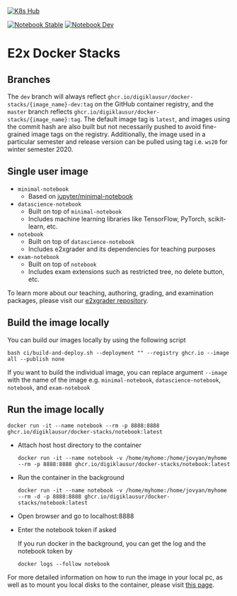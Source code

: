 [![K8s Hub](https://github.com/DigiKlausur/docker-stacks/actions/workflows/hub.yml/badge.svg)](https://github.com/DigiKlausur/docker-stacks/actions/workflows/hub.yml)

[![Notebook Stable](https://github.com/DigiKlausur/docker-stacks/actions/workflows/docker_main.yml/badge.svg)](https://github.com/DigiKlausur/docker-stacks/actions/workflows/docker_main.yml)
[![Notebook Dev](https://github.com/DigiKlausur/docker-stacks/actions/workflows/docker_dev.yml/badge.svg)](https://github.com/DigiKlausur/docker-stacks/actions/workflows/docker_dev.yml)

# E2x Docker Stacks

## Branches
The `dev` branch will always reflect `ghcr.io/digiklausur/docker-stacks/{image_name}-dev:tag` on the GitHub container registry, and the `master` branch reflects `ghcr.io/digiklausur/docker-stacks/{image_name}:tag`. The default image tag is `latest`, and images using the commit hash are also built but not necessarily pushed to avoid fine-grained image tags on the registry. Additionally, the image used in a particular semester and release version can be pulled using tag i.e. `ws20` for winter semester 2020.

## Single user image
* `minimal-notebook`
  - Based on [jupyter/minimal-notebook](https://github.com/jupyter/docker-stacks/blob/master/minimal-notebook/Dockerfile)
* `datascience-notebook`
  - Built on top of `minimal-notebook`
  - Includes machine learning libraries like TensorFlow, PyTorch, scikit-learn, etc.
* `notebook`
  - Built on top of `datascience-notebook`
  - Includes e2xgrader and its dependencies for teaching purposes
* `exam-notebook`
  - Built on top of `notebook`
  - Includes exam extensions such as restricted tree, no delete button, etc.

To learn more about our teaching, authoring, grading, and examination packages, please visit our [e2xgrader repository](https://github.com/DigiKlausur/e2xgrader). 

## Build the image locally
You can build our images locally by using the following script
```
bash ci/build-and-deploy.sh --deployment "" --registry ghcr.io --image all --publish none
```
If you want to build the individual image, you can replace argument `--image` with the name of the image e.g. `minimal-notebook`, `datascience-notebook`, `notebook`, and `exam-notebook`


## Run the image locally
```
docker run -it --name notebook --rm -p 8888:8888 ghcr.io/digiklausur/docker-stacks/notebook:latest 
``` 
* Attach host host directory to the container
  ```
  docker run -it --name notebook -v /home/myhome:/home/jovyan/myhome --rm -p 8888:8888 ghcr.io/digiklausur/docker-stacks/notebook:latest

  ```
* Run the container in the background
  ```
  docker run -it --name notebook -v /home/myhome:/home/jovyan/myhome --rm -d -p 8888:8888 ghcr.io/digiklausur/docker-stacks/notebook:latest
  ```

* Open browser and go to localhost:8888
* Enter the notebook token if asked
  
  If you run docker in the background, you can get the log and the notebook token by

  ```
  docker logs --follow notebook
  ```

For more detailed information on how to run the image in your local pc, as well as to mount you local disks to the container, please visit [this page](https://e2x.inf.h-brs.de/usage/student.html#working-on-the-assignments-locally).
